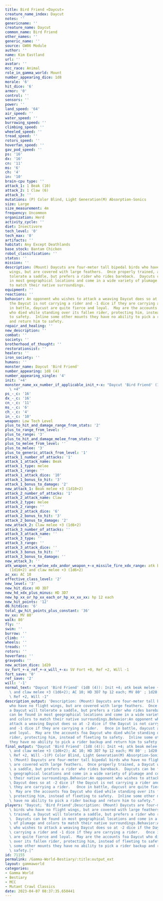 ```yaml
---
title: Bird Friend «Daycut»
creature_name_index: Daycut
notes: ''
genericname: ''
creature_name: Daycut
common_name: Bird Friend
other_names: ''
generic_name: ''
source: GW06 Module
author: ''
name: Kim Eastland
url: ''
avatar: ''
mcc_race: Animal
role_in_gamma_world: Mount
number_appearing_dice: 1d8
morale: '6'
hit_dice: '6'
armor: '0'
control: ''
sensors: ''
power: ''
land_speed: '64'
air_speed: ''
water_speed: ''
burrowing_speed: ''
climbing_speed: ''
wheeled_speed: ''
tread_speed: ''
rotors_speed: ''
hoverfan_speed: ''
gav_pod_speed: ''
ps: '16'
dx: '16'
cn: '11'
ms: '6'
ch: '4'
in: '10'
brain-cpu type: ''
attack_1: 1 Beak (10)
attack_2: 1 Claw (6)
attack_3: ''
mutations: (P) Color Blind, Light Generation(M) Absorption-Sonics
size: Large
size_measurement: 4m
frequency: Uncommon
organization: Herd
activity_cycle: ''
diet: Insectivore
tech_level: '0'
tech_max: '0'
artifacts: ''
habitat: Any Except Deathlands
base_stock: Bantam Chicken
robot_classification: ''
status: ''
mission: ''
description: (Mount) Daycuts are four-meter tall bipedal birds who have no flight
  wings, but are covered with large feathers.  Once properly trained, a Daycut will
  tolerate a saddle, but prefers a rider who rides bareback.  Daycuts can be found
  in most geographical locations and come in a wide variety of plumage and colors
  to match their native surroundings.
equipment: ''
reactions: ''
behavior: An opponent who wishes to attack a weaving Daycut does so at -2 dice if
  the Daycut is not carrying a rider and -1 dice if they are carrying a rider.   Once
  in battle, daycust are quite fierce and loyal.  May are the accounts foa Daycut
  who died while standing over its fallen rider, protecting him, instead of fleeting
  to safety.  Inline some other mounts they have no ability to pick a rider backup
  and return him to safety.
repair_and_healing: ''
new_description: ''
combat: ''
society: ''
brotherhood_of_thought: ''
restorationsist: ''
healers: ''
iron_society: ''
humans: ''
monster_name: Daycut 'Bird Friend'
number_appearing: 1d8 (4)
number_appearing_single: '4'
init: '+4'
monster_name_xx_number_if_applicable_init_+-x: "Daycut 'Bird Friend' (1d8 (4)): Init\
  \ +4"
ps_-_c: '16'
dx_-_c: '16'
cn_-_c: '11'
ms_-_c: '6'
ch_-_c: '4'
in_-_c: '10'
weapon: Low Tech Level
plus_to_hit_and_damage_range_from_stats: '2'
plus_to_range_from_level: ''
plus_to_range: '3'
plus_to_hit_and_damage_melee_from_stats: '2'
plus_to_melee_from_level: ''
plus_to_melee: '3'
plus_to_generic_attack_from_level: '1'
attack_1_number_of_attacks: '1'
attack_1_attack_name: Beak
attack_1_type: melee
attack_1_range: ''
attack_1_attack_dice: '10'
attack_1_bonus_to_hit: '3'
attack_1_bonus_to_damage: '2'
new_attack_1: Beak melee +3 (1d10+2)
attack_2_number_of_attacks: '1'
attack_2_attack_name: Claw
attack_2_type: melee
attack_2_range: ''
attack_2_attack_dice: '6'
attack_2_bonus_to_hit: '3'
attack_2_bonus_to_damage: '2'
new_attack_2: Claw melee +3 (1d6+2)
attack_3_number_of_attacks: ''
attack_3_attack_name: ''
attack_3_type: ''
attack_3_range: ''
attack_3_attack_dice: ''
attack_3_bonus_to_hit: ''
attack_3_bonus_to_damage: ''
new_attack_3: ''
atk_weapon_+-x_melee_xdx_andor_weapon_+-x_missile_fire_xdx_range: atk beak melee +3
  (1d10+2) and claw melee +3 (1d6+2)
ac_xx: AC 10
effective_class_level: '2'
new_level: '3'
new_hit_dice: HD 3D7
new_hd_xdx_plus_minus: HD 3D7
new_hp_xx_or_hp_xx_each_or_hp_xx_xx_xx: hp 12 each
new_hit_points: '12'
d6_hitdice: '6'
total_gw_hit_points_plus_constant: '36'
mv_xx: MV 80'
walk: 80'
fly: ''
swim: ''
burrow: ''
climb: ''
wheels: ''
treads: ''
rotors: ''
hoverfans: ''
gravpods: ''
new_action_dice: 1d20
sv_fort_+-x_ref_+-x_will_+-x: SV Fort +0, Ref +2, Will -1
fort_save: '0'
ref_save: '2'
will: '-1'
normal_text: "Daycut 'Bird Friend' (1d8 (4)): Init +4; atk beak melee +3 (1d10+2)\
  \ and claw melee +3 (1d6+2); AC 10; HD 3D7 hp 12 each; MV 80' ; 1d20; SV Fort +0,\
  \ Ref +2, Will -1"
description_output: 'Description: (Mount) Daycuts are four-meter tall bipedal birds
  who have no flight wings, but are covered with large feathers.  Once properly trained,
  a Daycut will tolerate a saddle, but prefers a rider who rides bareback.  Daycuts
  can be found in most geographical locations and come in a wide variety of plumage
  and colors to match their native surroundings.Behavior:An opponent who wishes to
  attack a weaving Daycut does so at -2 dice if the Daycut is not carrying a rider
  and -1 dice if they are carrying a rider.   Once in battle, daycust are quite fierce
  and loyal.  May are the accounts foa Daycut who died while standing over its fallen
  rider, protecting him, instead of fleeting to safety.  Inline some other mounts
  they have no ability to pick a rider backup and return him to safety.'
final_output: "Daycut 'Bird Friend' (1d8 (4)): Init +4; atk beak melee +3 (1d10+2)\
  \ and claw melee +3 (1d6+2); AC 10; HD 3D7 hp 12 each; MV 80' ; 1d20; SV Fort +0,\
  \ Ref +2, Will -1(P) Color Blind, Light Generation(M) Absorption-SonicsDescription:\
  \ (Mount) Daycuts are four-meter tall bipedal birds who have no flight wings, but\
  \ are covered with large feathers.  Once properly trained, a Daycut will tolerate\
  \ a saddle, but prefers a rider who rides bareback.  Daycuts can be found in most\
  \ geographical locations and come in a wide variety of plumage and colors to match\
  \ their native surroundings.Behavior:An opponent who wishes to attack a weaving\
  \ Daycut does so at -2 dice if the Daycut is not carrying a rider and -1 dice if\
  \ they are carrying a rider.   Once in battle, daycust are quite fierce and loyal.\
  \  May are the accounts foa Daycut who died while standing over its fallen rider,\
  \ protecting him, instead of fleeting to safety.  Inline some other mounts they\
  \ have no ability to pick a rider backup and return him to safety."
players: "Daycut; 'Bird Friend';Description: (Mount) Daycuts are four-meter tall bipedal\
  \ birds who have no flight wings, but are covered with large feathers.  Once properly\
  \ trained, a Daycut will tolerate a saddle, but prefers a rider who rides bareback.\
  \  Daycuts can be found in most geographical locations and come in a wide variety\
  \ of plumage and colors to match their native surroundings.Behavior:An opponent\
  \ who wishes to attack a weaving Daycut does so at -2 dice if the Daycut is not\
  \ carrying a rider and -1 dice if they are carrying a rider.   Once in battle, daycust\
  \ are quite fierce and loyal.  May are the accounts foa Daycut who died while standing\
  \ over its fallen rider, protecting him, instead of fleeting to safety.  Inline\
  \ some other mounts they have no ability to pick a rider backup and return him to\
  \ safety.|"
id: 71155
permalink: /Gamma-World-Bestiary/:title:output_ext
layout: gammaworld
categories:
- Gamma World
- Bestiary
- MCC
- Mutant Crawl Classics
date: 2023-04-07 08:37:35.650441
---
```

